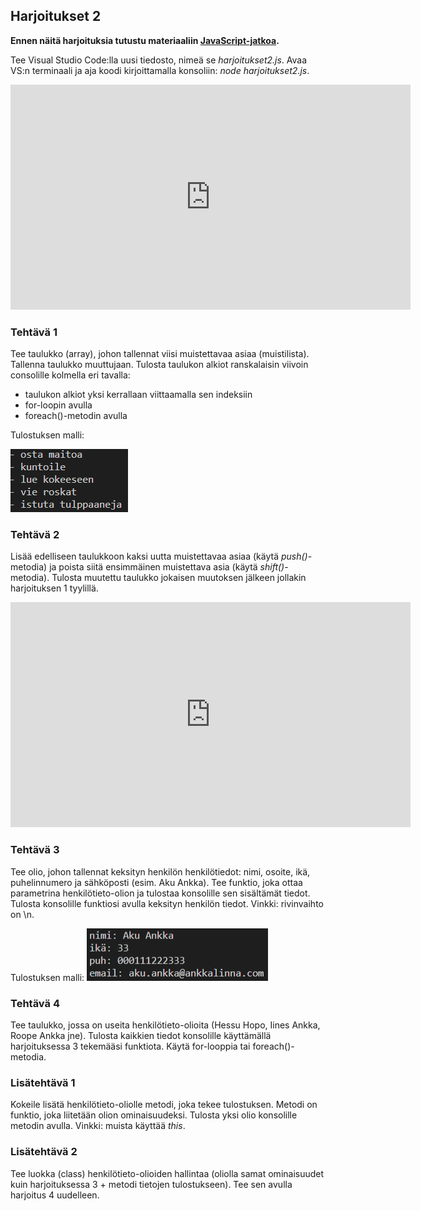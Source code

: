 ## Harjoitukset 2

**Ennen näitä harjoituksia tutustu materiaaliin [JavaScript-jatkoa](../js/jatkoa.html).**

Tee Visual Studio Code:lla uusi tiedosto, nimeä se *harjoitukset2.js*. Avaa VS:n terminaali ja aja koodi kirjoittamalla konsoliin: *node harjoitukset2.js*.

<iframe width="640" height="360" src="https://web.microsoftstream.com/embed/video/1a56fd4c-5818-4711-8e75-9338ed151660?autoplay=false&amp;showinfo=true" allowfullscreen style="border:none;"></iframe>

### Tehtävä 1

Tee taulukko (array), johon tallennat viisi muistettavaa asiaa (muistilista). Tallenna taulukko muuttujaan. Tulosta taulukon alkiot ranskalaisin viivoin consolille kolmella eri tavalla:

- taulukon alkiot yksi kerrallaan viittaamalla sen indeksiin
- for-loopin avulla
- foreach()-metodin avulla

Tulostuksen malli:

![listamalli](./img/muistilista.PNG)

### Tehtävä 2

Lisää edelliseen taulukkoon kaksi uutta muistettavaa asiaa (käytä *push()*-metodia) ja poista siitä ensimmäinen muistettava asia (käytä *shift()*-metodia). Tulosta muutettu taulukko jokaisen muutoksen jälkeen jollakin harjoituksen 1 tyylillä.

<iframe width="640" height="360" src="https://web.microsoftstream.com/embed/video/61f62497-22ba-4333-acf9-164beac7b264?autoplay=false&amp;showinfo=true" allowfullscreen style="border:none;"></iframe>

### Tehtävä 3

Tee olio, johon tallennat keksityn henkilön henkilötiedot: nimi, osoite, ikä, puhelinnumero ja sähköposti (esim. Aku Ankka). Tee funktio, joka ottaa parametrina henkilötieto-olion ja tulostaa konsolille sen sisältämät tiedot. Tulosta konsolille funktiosi avulla keksityn henkilön tiedot. Vinkki: rivinvaihto on \n.

Tulostuksen malli:
![oliomalli](./img/oliotulostus.PNG)

### Tehtävä 4

Tee taulukko, jossa on useita henkilötieto-olioita (Hessu Hopo, Iines Ankka, Roope Ankka jne). Tulosta kaikkien tiedot konsolille käyttämällä harjoituksessa 3 tekemääsi funktiota. Käytä for-looppia tai foreach()-metodia.

### Lisätehtävä 1

Kokeile lisätä henkilötieto-oliolle metodi, joka tekee tulostuksen. Metodi on funktio, joka liitetään olion ominaisuudeksi. Tulosta yksi olio konsolille metodin avulla. Vinkki: muista käyttää *this*.

### Lisätehtävä 2

Tee luokka (class) henkilötieto-olioiden hallintaa (oliolla samat ominaisuudet kuin harjoituksessa 3 + metodi tietojen tulostukseen). Tee sen avulla harjoitus 4 uudelleen.